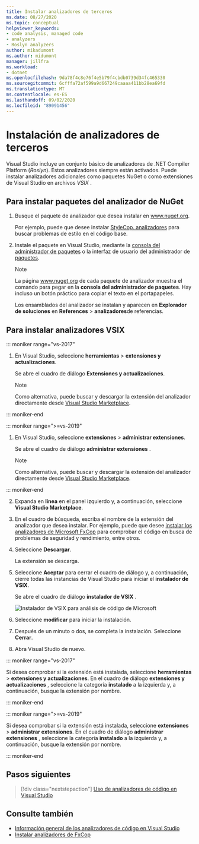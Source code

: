 ```yaml
---
title: Instalar analizadores de terceros
ms.date: 08/27/2020
ms.topic: conceptual
helpviewer_keywords:
- code analysis, managed code
- analyzers
- Roslyn analyzers
author: mikadumont
ms.author: midumont
manager: jillfra
ms.workload:
- dotnet
ms.openlocfilehash: 9da78f4c8e76f4e5b79f4cbdb0739d34fc465330
ms.sourcegitcommit: 6cfffa72af599a9d667249caaaa411bb28ea69fd
ms.translationtype: MT
ms.contentlocale: es-ES
ms.lasthandoff: 09/02/2020
ms.locfileid: "89091456"
---
```

# <a name="install-third-party-analyzers"></a>Instalación de analizadores de terceros

Visual Studio incluye un conjunto básico de analizadores de .NET Compiler Platform (*Roslyn*). Estos analizadores siempre están activados. Puede instalar analizadores adicionales como paquetes NuGet o como extensiones de Visual Studio en archivos *VSIX* .

## <a name="to-install-nuget-analyzer-packages"></a>Para instalar paquetes del analizador de NuGet

1. Busque el paquete de analizador que desea instalar en www.nuget.org.

   Por ejemplo, puede que desee instalar [StyleCop. analizadores](https://www.nuget.org/packages/stylecop.analyzers/) para buscar problemas de estilo en el código base.

2. Instale el paquete en Visual Studio, mediante la [consola del administrador de paquetes](/nuget/quickstart/install-and-use-a-package-in-visual-studio#package-manager-console) o la interfaz de usuario del administrador de [paquetes](/nuget/quickstart/install-and-use-a-package-in-visual-studio#package-manager-console).

   > [!NOTE]
   > La página www.nuget.org de cada paquete de analizador muestra el comando para pegar en la **consola del administrador de paquetes**. Hay incluso un botón práctico para copiar el texto en el portapapeles.

   Los ensamblados del analizador se instalan y aparecen en **Explorador de soluciones** en **References**  >  **analizadores**de referencias.

## <a name="to-install-vsix-analyzers"></a>Para instalar analizadores VSIX

::: moniker range="vs-2017"

1. En Visual Studio, seleccione **herramientas** > **extensiones y actualizaciones**.

   Se abre el cuadro de diálogo **Extensiones y actualizaciones**.

   > [!NOTE]
   > Como alternativa, puede buscar y descargar la extensión del analizador directamente desde [Visual Studio Marketplace](https://marketplace.visualstudio.com).

::: moniker-end

::: moniker range=">=vs-2019"

1. En Visual Studio, seleccione **extensiones** > **administrar extensiones**.

   Se abre el cuadro de diálogo **administrar extensiones** .

   > [!NOTE]
   > Como alternativa, puede buscar y descargar la extensión del analizador directamente desde [Visual Studio Marketplace](https://marketplace.visualstudio.com).

::: moniker-end

2. Expanda en **línea** en el panel izquierdo y, a continuación, seleccione **Visual Studio Marketplace**.

3. En el cuadro de búsqueda, escriba el nombre de la extensión del analizador que desea instalar. Por ejemplo, puede que desee [instalar los analizadores de Microsoft FxCop](install-fxcop-analyzers.md#vsix) para comprobar el código en busca de problemas de seguridad y rendimiento, entre otros.

4. Seleccione **Descargar**.

   La extensión se descarga.

5. Seleccione **Aceptar** para cerrar el cuadro de diálogo y, a continuación, cierre todas las instancias de Visual Studio para iniciar el **instalador de VSIX**.

   Se abre el cuadro de diálogo **instalador de VSIX** .

   ![Instalador de VSIX para análisis de código de Microsoft](media/vsix-installer-code-analysis.png)

6. Seleccione **modificar** para iniciar la instalación.

7. Después de un minuto o dos, se completa la instalación. Seleccione **Cerrar**.

8. Abra Visual Studio de nuevo.

::: moniker range="vs-2017"

Si desea comprobar si la extensión está instalada, seleccione **herramientas**  >  **extensiones y actualizaciones**. En el cuadro de diálogo **extensiones y actualizaciones** , seleccione la categoría **instalado** a la izquierda y, a continuación, busque la extensión por nombre.

::: moniker-end

::: moniker range=">=vs-2019"

Si desea comprobar si la extensión está instalada, seleccione **extensiones**  >  **administrar extensiones**. En el cuadro de diálogo **administrar extensiones** , seleccione la categoría **instalado** a la izquierda y, a continuación, busque la extensión por nombre.

::: moniker-end

## <a name="next-steps"></a>Pasos siguientes

> [!div class="nextstepaction"]
> [Uso de analizadores de código en Visual Studio](../code-quality/use-roslyn-analyzers.md)

## <a name="see-also"></a>Consulte también

- [Información general de los analizadores de código en Visual Studio](../code-quality/roslyn-analyzers-overview.md)
- [Instalar analizadores de FxCop](../code-quality/install-fxcop-analyzers.md)
